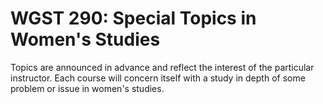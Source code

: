 # WGST 290: Special Topics in Women's Studies

Topics are announced in advance and reflect the interest of the particular instructor. Each course will concern itself with a study in depth of some problem or issue in women's studies.